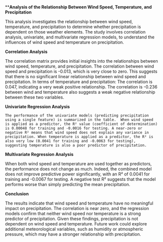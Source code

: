****Analysis of the Relationship Between Wind Speed, Temperature, and Precipitation**

This analysis investigates the relationship between wind speed, temperature, and precipitation to determine whether precipitation is dependent on those weather elements. The study involves correlation analysis, univariate, and multivariate regression models, to understand the influences of wind speed and temperature on precipitation. 

**Correlation Analysis**

The correlation matrix provides initial insights into the relationships between wind speed, temperature, and precipitation. The correlation between wind speed and precipitation is -0.013, which is very close to zero. This suggests that there is no significant linear relationship between wind speed and precipitation.
In terms of temperature and precipitation: The correlation is 0.047, indicating a very weak positive relationship. The correlation is -0.236 between wind and temperature also suggests a weak negative relationship between these two variables.

**Univariate Regression Analysis**

    The performance of the univariate models (predicting precipitation using a single feature) is summarized in the table.  When wind speed is applied as a predictor, the R² value (coefficient of determination) is 0.00048 for training and -0.0016 for testing. A near-zero or negative R² means that wind speed does not explain any variance in precipitation. When temperature is applied as a predictor, the R² is also very low (0.0041 for training and -0.0063 for testing), suggesting temperature is also a poor predictor of precipitation.

**Multivariate Regression Analysis**

When both wind speed and temperature are used together as predictors, the performance does not change as much. Indeed, the combined model does not improve predictive power significantly, with an R² of 0.0041 for training and -0.0067 for testing. A negative test R² suggests that the model performs worse than simply predicting the mean precipitation.

**Conclusion**

The results indicate that wind speed and temperature have no meaningful impact on precipitation. The correlation is near zero, and the regression models confirm that neither wind speed nor temperature is a strong predictor of precipitation. Given these findings, precipitation is not dependent on wind speed and temperature. Future work could explore additional meteorological variables, such as humidity or atmospheric pressure, which may have a stronger relationship with precipitation.

